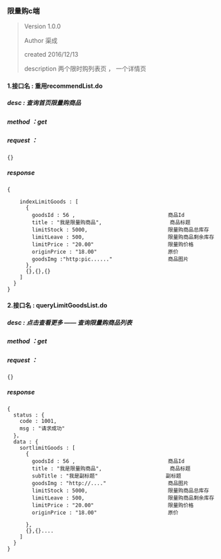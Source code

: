### 限量购c端

> Version  1.0.0
>
> Author 	渠成
>
> created 	2016/12/13
>
> description   两个限时购列表页 ， 一个详情页



#### 1.接口名 : 重用recommendList.do  

##### desc : 查询首页限量购商品

##### method ：get

##### request ： 

```
{}
```

##### response

```
{
	
  	indexLimitGoods : [
      {
        goodsId : 56 ,								商品Id
        title :	"我是限量购商品",  					商品标题
        limitStock : 5000,							限量购商品总库存
        limitLeave : 500,							限量购商品剩余库存
        limitPrice : "20.00"						限量购价格
        originPrice : "18.00"						原价
        goodsImg :"http:pic......"					商品图片
      },
      {},{},{}
    ]
  }
}
```





#### 2.接口名 : queryLimitGoodsList.do

##### desc : 点击查看更多   —— 查询限量购商品列表

##### method ：get

##### request ： 

```
{}
```

##### response

```
{
  status : {
    code : 1001,
    msg : "请求成功"
  }，
  data : {
    sortlimitGoods : [
      {
        goodsId : 56 ,								商品Id
        title :	"我是限量购商品",  					商品标题
        subTitle : "我是副标题"						副标题
        goodsImg : "http://...."					商品图片
        limitStock : 5000,							限量购商品总库存
        limitLeave : 500,							限量购商品剩余库存
        limitPrice : "20.00"						限量购价格
        originPrice : "18.00"						原价
        
      },
      {},{}....
    ]
  }
}
```



